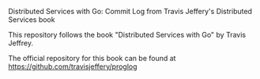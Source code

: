 Distributed Services with Go: Commit Log from Travis Jeffery's Distributed Services book

This repository follows the book "Distributed Services with Go" by Travis Jeffrey.

The official repository for this book can be found at https://github.com/travisjeffery/proglog
